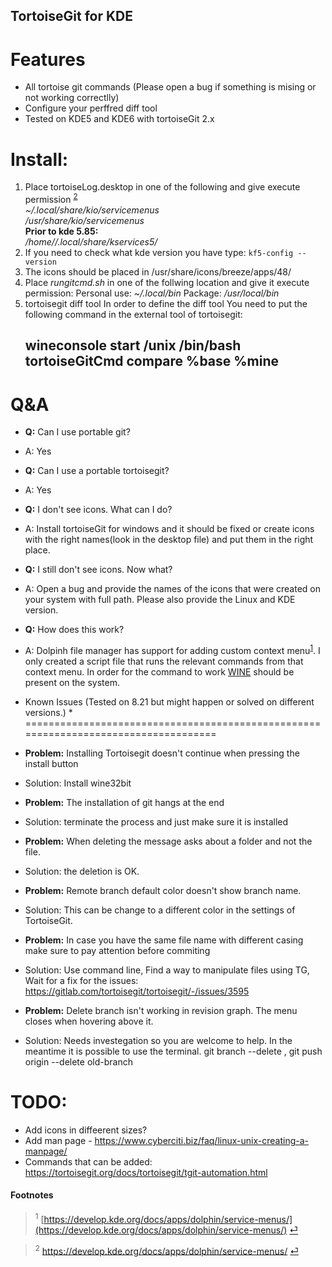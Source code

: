TortoiseGit for KDE
--------------------
Features
=========
* All tortoise git commands (Please open a bug if something is mising or not working correctlly)
* Configure your perffred diff tool
* Tested on KDE5 and KDE6 with tortoiseGit 2.x

Install:
=========
1. Place tortoiseLog.desktop in one of the following and give execute permission <sup id="a2">[2](#f2)</sup>  
    _~/.local/share/kio/servicemenus_  
    _/usr/share/kio/servicemenus_  
  **Prior to kde 5.85:**  
    _/home/<user>/.local/share/kservices5/_
2. If you need to check what kde version you have type: ```kf5-config --version```
3. The icons should be placed in /usr/share/icons/breeze/apps/48/
4. Place _rungitcmd.sh_ in one of the follwing location and give it execute permission:
    Personal use: _~/.local/bin_
    Package: _/usr/local/bin_
5. tortoisegit diff tool
    In order to define the diff tool You need to put the following command in the external tool of tortoisegit:
   ## wineconsole start /unix /bin/bash tortoiseGitCmd compare %base %mine ##

Q&A
=======
* **Q:** Can I use portable git?
* A: Yes

* **Q:** Can I use a portable tortoisegit?
* A: Yes

* **Q:** I don't see icons. What can I do?
* A: Install tortoiseGit for windows and it should be fixed or create icons with the right names(look in the desktop file) and put them in the right place.

* **Q:** I still don't see icons. Now what?
* A: Open a bug and provide the names of the icons that were created on your system with full path. Please also provide the Linux and KDE version.

* **Q:** How does this work?
* A: Dolpinh file manager has support for adding custom context menu<sup id="a1">[1](#f1)</sup>. I only created a script file that runs the relevant commands from that context menu. In order for the command to work [WINE](https://www.winehq.org) should be present on the system.

* Known Issues (Tested on 8.21 but might happen or solved on different versions.) *
====================================================================================
* **Problem:** Installing Tortoisegit doesn't continue when pressing the install button
* Solution: Install wine32bit

* **Problem:** The installation of git hangs at the end
* Solution: terminate the process and just make sure it is installed

* **Problem:** When deleting the message asks about a folder and not the file.
* Solution: the deletion is OK.

* **Problem:** Remote branch default color doesn't show branch name.
* Solution: This can be change to a different color in the settings of TortoiseGit.

* **Problem:** In case you have the same file name with different casing make sure to pay attention before commiting
* Solution: Use command line, Find a way to manipulate files using TG, Wait for a fix for the issues: https://gitlab.com/tortoisegit/tortoisegit/-/issues/3595

* **Problem:** Delete branch isn't working in revision graph. The menu closes when hovering above it.
* Solution: Needs investegation so you are welcome to help. In the meantime it is possible to use the terminal. git branch --delete <branchname>, git push origin --delete old-branch

TODO:
=======
* Add icons in diffeerent sizes?
* Add man page - https://www.cyberciti.biz/faq/linux-unix-creating-a-manpage/
* Commands that can be added: https://tortoisegit.org/docs/tortoisegit/tgit-automation.html

#### Footnotes
> <sup id="f1">1</sup> [https://develop.kde.org/docs/apps/dolphin/service-menus/](https://develop.kde.org/docs/apps/dolphin/service-menus/) [⏎](#a1) 

> <sup id="f2">2</sup> https://develop.kde.org/docs/apps/dolphin/service-menus/ [⏎](#a2)
